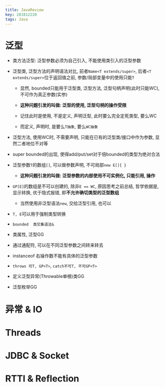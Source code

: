 ```yaml
---
title: JavaReview
key: 201812220
tags: Java
---
```


# 泛型

- 类方法泛型: 泛型参数必须为自己引入, 不能使用类引入的泛型参数

- 泛型类, 泛型方法的声明语法对比, 前者`Name<T extends/super>`, 后者`<T extends/super>`位于返回值之前, 参数/局部变量中的使用只能`T`
  - 显然, bounded只能用于泛型类, 泛型方法, 泛型句柄声明(此时只能WC), 不可作为真正参数(实参)

  - **这种问题引发的叫做: 泛型的使用, 泛型句柄的操作受限**
  - 记住此时是使用, 不是定义, 声明泛型, 此时要么完全定死类型, 要么WC
  - 而定义, 声明时, 是要么`T抽象`, 要么`WC抽象`

<!--more-->

- 泛型方法, 使用WC时, 不需要声明, 只能在已有的泛型类/接口中作为参数, 显然二者地位不对等

- super bounded的出现, 使得add/put/set对于倍bounded的类型为绝对合法

- 泛型参数`T`的数组`[]`, 可以做参数声明, 不可局部`new E[]{ }`  

  - **这种问题引发的叫做: 泛型参数的内部使用不可实例化, 只能引用, 操作**

- `GP[E]`的数组是不可以创建的, 除非`E == WC`, 原因思考之前总结, 哲学依据是, 显示转换, 优于隐式报错, 即**不允许确切类型的泛型数组**

  - 当然使用非泛型语法`new`, 交给泛型引用, 也可以

- `T, E`可以用于强制类型转换

- `bounded  类交集语法&`

- 类属性, 泛型GG

- 通过通配符, 可以在不同泛型参数之间转来转去

- instanceof 右操作数不能有具体的泛型参数

- `throws 可T, GP<T>`, `catch不可T, 不可GP<T>`

- 定义泛型异常(Throwable单根)类GG

- 泛型枚举GG



# 异常 & IO

# Threads

# JDBC & Socket

# RTTI & Reflection

